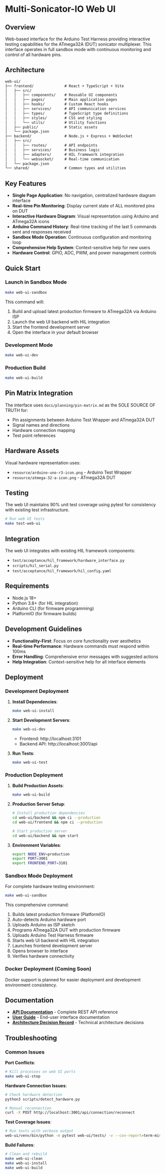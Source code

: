 # Multi-Sonicator-IO Web UI

## Overview

Web-based interface for the Arduino Test Harness providing interactive testing capabilities for the ATmega32A (DUT) sonicator multiplexer. This interface operates in full sandbox mode with continuous monitoring and control of all hardware pins.

## Architecture

```markdown
web-ui/
├── frontend/              # React + TypeScript + Vite
│   ├── src/
│   │   ├── components/    # Reusable UI components
│   │   ├── pages/         # Main application pages
│   │   ├── hooks/         # Custom React hooks
│   │   ├── services/      # API communication services
│   │   ├── types/         # TypeScript type definitions
│   │   ├── styles/        # CSS and styling
│   │   └── utils/         # Utility functions
│   ├── public/            # Static assets
│   └── package.json
├── backend/               # Node.js + Express + WebSocket
│   ├── src/
│   │   ├── routes/        # API endpoints
│   │   ├── services/      # Business logic
│   │   ├── adapters/      # HIL framework integration
│   │   └── websocket/     # Real-time communication
│   └── package.json
└── shared/                # Common types and utilities
```

## Key Features

- **Single Page Application**: No navigation, centralized hardware diagram interface
- **Real-time Pin Monitoring**: Display current state of ALL monitored pins on DUT
- **Interactive Hardware Diagram**: Visual representation using Arduino and ATmega32A icons
- **Arduino Command History**: Real-time tracking of the last 5 commands sent and responses received
- **Sandbox Mode Operation**: Continuous configuration and monitoring loop
- **Comprehensive Help System**: Context-sensitive help for new users
- **Hardware Control**: GPIO, ADC, PWM, and power management controls

## Quick Start

### Launch in Sandbox Mode
```bash
make web-ui-sandbox
```
This command will:
1. Build and upload latest production firmware to ATmega32A via Arduino ISP
2. Launch the web UI backend with HIL integration
3. Start the frontend development server
4. Open the interface in your default browser

### Development Mode
```bash
make web-ui-dev
```

### Production Build
```bash
make web-ui-build
```

## Pin Matrix Integration

The interface uses `docs/planning/pin-matrix.md` as the SOLE SOURCE OF TRUTH for:
- Pin assignments between Arduino Test Wrapper and ATmega32A DUT
- Signal names and directions
- Hardware connection mapping
- Test point references

## Hardware Assets

Visual hardware representation uses:
- `resource/arduino-uno-r3-icon.png` - Arduino Test Wrapper
- `resource/atmega-32-a-icon.png` - ATmega32A DUT

## Testing

The web UI maintains 90% unit test coverage using pytest for consistency with existing test infrastructure.

```bash
# Run web UI tests
make test-web-ui
```

## Integration

The web UI integrates with existing HIL framework components:
- `test/acceptance/hil_framework/hardware_interface.py`
- `scripts/hil_serial.py`
- `test/acceptance/hil_framework/hil_config.yaml`

## Requirements

- Node.js 18+
- Python 3.8+ (for HIL integration)
- Arduino CLI (for firmware programming)
- PlatformIO (for firmware builds)

## Development Guidelines

- **Functionality-First**: Focus on core functionality over aesthetics
- **Real-time Performance**: Hardware commands must respond within 100ms
- **Error Handling**: Comprehensive error messages with suggested actions
- **Help Integration**: Context-sensitive help for all interface elements

## Deployment

### Development Deployment

1. **Install Dependencies**:
   ```bash
   make web-ui-install
   ```

2. **Start Development Servers**:
   ```bash
   make web-ui-dev
   ```
   - Frontend: http://localhost:3101
   - Backend API: http://localhost:3001/api

3. **Run Tests**:
   ```bash
   make web-ui-test
   ```

### Production Deployment

1. **Build Production Assets**:
   ```bash
   make web-ui-build
   ```

2. **Production Server Setup**:
   ```bash
   # Install production dependencies
   cd web-ui/backend && npm ci --production
   cd web-ui/frontend && npm ci --production

   # Start production server
   cd web-ui/backend && npm start
   ```

3. **Environment Variables**:
   ```bash
   export NODE_ENV=production
   export PORT=3001
   export FRONTEND_PORT=3101
   ```

### Sandbox Mode Deployment

For complete hardware testing environment:

```bash
make web-ui-sandbox
```

This comprehensive command:
1. Builds latest production firmware (PlatformIO)
2. Auto-detects Arduino hardware port
3. Uploads Arduino as ISP sketch
4. Programs ATmega32A DUT with production firmware
5. Uploads Arduino Test Harness firmware
6. Starts web UI backend with HIL integration
7. Launches frontend development server
8. Opens browser to interface
9. Verifies hardware connectivity

### Docker Deployment (Coming Soon)

Docker support is planned for easier deployment and development environment consistency.

## Documentation

- **[API Documentation](docs/API.md)** - Complete REST API reference
- **[User Guide](docs/USER_GUIDE.md)** - End-user interface documentation
- **[Architecture Decision Record](docs/ADR-001-Integration-Architecture.md)** - Technical architecture decisions

## Troubleshooting

### Common Issues

**Port Conflicts**:
```bash
# Kill processes on web UI ports
make web-ui-stop
```

**Hardware Connection Issues**:
```bash
# Check hardware detection
python3 scripts/detect_hardware.py

# Manual reconnection
curl -X POST http://localhost:3001/api/connection/reconnect
```

**Test Coverage Issues**:
```bash
# Run tests with verbose output
web-ui/venv/bin/python -m pytest web-ui/tests/ -v --cov-report=term-missing
```

**Build Failures**:
```bash
# Clean and rebuild
make web-ui-clean
make web-ui-install
make web-ui-build
```

